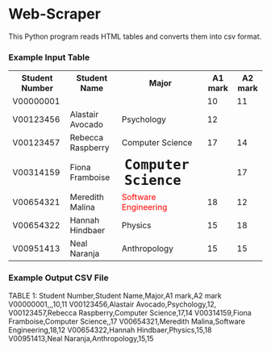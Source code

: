 # Web-Scraper
This Python program reads HTML tables and converts them into csv format.

### Example Input Table
<table><tr>
<th>Student Number</th><th>Student Name</th><th>Major</th>
<th>A1 mark</th><th>A2 mark</th></tr  >
<tr><td>V00000001</td><td></td><td></td><td>10</td>
<td>11</td>
</tr>
<tr><td>V00123456</td><td>Alastair Avocado</td>
<td>Psychology</td><td>12</td><td></td></tr>
<tr  >
<td>V00123457</td >
<td>Rebecca Raspberry
</td><td>Computer Science</td><td>17</td><td>14</td></tr>
<tr><td>V00314159</td><td>Fiona Framboise</td>
<td style="font-family: monospace; font-size: 20pt; font-weight: bold;">
Computer Science
</td>
<td>   </td><td>17</td></tr>
<tr><td>V00654321</td><td>Meredith Malina</td>
   <td style="color: red;">Software Engineering</td><td>18</td><td>12</td></tr>
<tr><td>V00654322</td><td>Hannah Hindbaer</td><td>Physics</td><td>15</td><td>18</td></tr>
<tr><td>V00951413</td><td>Neal Naranja</td><td>Anthropology</td><td>15</td><td>15</td></tr>
</table>

### Example Output CSV File
TABLE 1:
Student Number,Student Name,Major,A1 mark,A2 mark
V00000001,,,10,11
V00123456,Alastair Avocado,Psychology,12,
V00123457,Rebecca Raspberry,Computer Science,17,14
V00314159,Fiona Framboise,Computer Science,,17
V00654321,Meredith Malina,Software Engineering,18,12
V00654322,Hannah Hindbaer,Physics,15,18
V00951413,Neal Naranja,Anthropology,15,15




